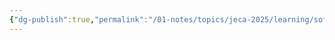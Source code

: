 ```yaml
---
{"dg-publish":true,"permalink":"/01-notes/topics/jeca-2025/learning/software-engineering/03-process-models/","tags":["#topic/jeca","#type/notes","#notes/topic/jeca/software-engineering"],"noteIcon":""}
---
```


